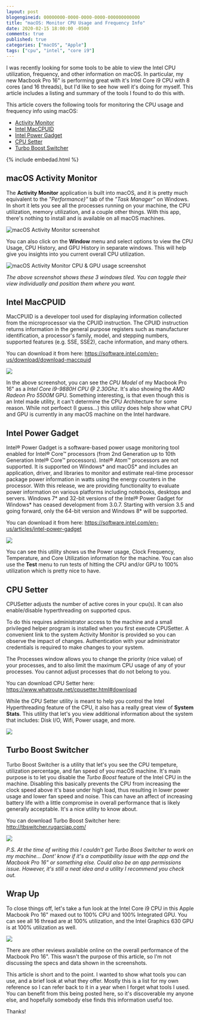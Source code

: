 ```yaml
---
layout: post
blogengineid: 00000000-0000-0000-0000-000000000000
title: "macOS: Monitor CPU Usage and Frequency Info"
date: 2020-02-15 18:00:00 -0500
comments: true
published: true
categories: ["macOS", "Apple"]
tags: ["cpu", "intel", "core i9"]
---
```


I was recently looking for some tools to be able to view the Intel CPU utilization, frequency, and other information on macOS. In particular, my new Macbook Pro 16" is performing great with it's Intel Core i9 CPU with 8 cores (and 16 threads), but I'd like to see how well it's doing for myself. This article includes a listing and summary of the tools I found to do this with.

This article covers the following tools for monitoring the CPU usage and frequency info using macOS:

- <a href="#activity">Activity Monitor</a>
- <a href="maccpuid">Intel MacCPUID</a>
- <a href="#power">Intel Power Gadget</a>
- <a href="#cpusetter">CPU Setter</a>
- <a href="#turbo">Turbo Boost Switcher</a>

{% include embedad.html %}

<a id="activity"></a>
## macOS Activity Monitor

The **Activity Monitor** application is built into macOS, and it is pretty much equivalent to the _"Performance}"_ tab of the _"Task Manager"_ on Windows. In short it lets you see all the processes running on your machine, the CPU utilization, memory utilization, and a couple other things. With this app, there's nothing to install and is available on all macOS machines.

![macOS Activity Monitor screenshot](/images/posts/2020-02-15-macos-monitor-cpu-usage-info/macos-activity-monitor.jpg "macOS Activity Monitor screenshot")

You can also click on the **Window** menu and select options to view the CPU Usage, CPU History, and GPU History in separate windows. This will help give you insights into you current overall CPU utilization.

![macOS Activity Monitor CPU & GPU usage screenshot](/images/posts/2020-02-15-macos-monitor-cpu-usage-info/macos-activity-monitor-cpu-gpu-history.jpg "macOS Activity Monitor CPU & GPU usage screenshot")

_The above screenshot shows these 3 windows tiled. You can toggle their view individually and position them where you want._

<!-- ad -->

<a id="maccpuid"></a>
## Intel MacCPUID

MacCPUID is a developer tool used for displaying information collected from the microprocessor via the CPUID instruction. The CPUID instruction returns information in the general purpose registers such as manufacturer identification, a processor's family, model, and stepping numbers, supported features (e.g. SSE, SSE2), cache information, and many others.

You can download it from here: <https://software.intel.com/en-us/download/download-maccpuid>

![](/images/posts/2020-02-15-macos-monitor-cpu-usage-info/intel-maccpuid-macos.jpg)

In the above screenshot, you can see the _CPU Model_ of my Macbook Pro 16" as a _Intel Core i9-9880H CPU @ 2.30Ghz_. It's also showing the _AMD Radeon Pro 5500M_ GPU. Something interesting, is that even though this is an Intel made utility, it can't determine the CPU Architecture for some reason. While not perfoect (I guess...) this utilizy does help show what CPU and GPU is currently in any macOS machine on the Intel hardware.

<a id="power"></a>
## Intel Power Gadget

Intel® Power Gadget is a software-based power usage monitoring tool enabled for Intel® Core™ processors (from 2nd Generation up to 10th Generation Intel® Core™ processors). Intel® Atom™ processors are not supported. It is supported on Windows* and macOS* and includes an application, driver, and libraries to monitor and estimate real-time processor package power information in watts using the energy counters in the processor. With this release, we are providing functionality to evaluate power information on various platforms including notebooks, desktops and servers. Windows 7* and 32-bit versions of the Intel® Power Gadget for Windows* has ceased development from 3.0.7. Starting with version 3.5 and going forward, only the 64-bit version and Windows 8* will be supported.

You can download it from here: <https://software.intel.com/en-us/articles/intel-power-gadget>

![](/images/posts/2020-02-15-macos-monitor-cpu-usage-info/intel-power-gadget-macos.jpg)

You can see this utility shows us the Power usage, Clock Frequency, Temperature, and Core Utilization information for the machine. You can also use the **Test** menu to run tests of hitting the CPU and/or GPU to 100% utilization which is pretty nice to have.

<a id="cpusetter"></a>
## CPU Setter

CPUSetter adjusts the number of active cores in your cpu(s). It can also enable/disable hyperthreading on supported cpus.

To do this requires administrator access to the machine and a small privileged helper program is installed when you first execute CPUSetter.
A convenient link to the system Activity Monitor is provided so you can observe the impact of changes.
Authentication with your administrator credentials is required to make changes to your system.

The Processes window allows you to change the priority (nice value) of your processes, and to also limit the maximum CPU usage of any of your processes. You cannot adjust processes that do not belong to you.

You can download CPU Setter here: <https://www.whatroute.net/cpusetter.html#download>

While the CPU Setter utility is meant to help you control the Intel Hyperthreading feature of the CPU, it also has a really great view of **System Stats**. This utility that let's you view additional information about the system that includes: Disk I/O, Wifi, Power usage, and more.

![](/images/posts/2020-02-15-macos-monitor-cpu-usage-info/cpu-setter.jpg)

<a id="turbo"></a>
## Turbo Boost Switcher

Turbo Boost Switcher is a utility that let's you see the CPU tempeture, utilization percentage, and fan speed of you macOS machine. It's main purpose is to let you disable the _Turbo Boost_ feature of the Intel CPU in the machine. Disabling this basically prevents the CPU from increasing the clock speed above it's base under high load, thus resulting in lower power usage and lower fan speed and noise. This can have an affect of increasing battery life with a little compromise in overall performance that is likely generally acceptable. It's a nice utility to know about.

You can download Turbo Boost Switcher here: <http://tbswitcher.rugarciap.com/>

![](/images/posts/2020-02-15-macos-monitor-cpu-usage-info/turbo-boost-switcher.jpg)

_P.S. At the time of writing this I couldn't get Turbo Boos Switcher to work on my machine... Dont' know if it's a compatibility issue with the app and the Macbook Pro 16" or something else. Could also be an app permissions issue. However, it's still a neat idea and a utility I recommend you check out._

## Wrap Up

To close things off, let's take a fun look at the Intel Core i9 CPU in this Apple Macbook Pro 16" maxed out to 100% CPU and 100% Integrated GPU. You can see all 16 thread are at 100% utilization, and the Intel Graphics 630 GPU is at 100% utilization as well.

![](/images/posts/2020-02-15-macos-monitor-cpu-usage-info/macbook-pro-16-2019-i9-max-load-cpu-gpu.jpg)

There are other reviews available online on the overall performance of the Macbook Pro 16". This wasn't the purpose of this article, so I'm not discussing the specs and data shown in the screenshots.

This article is short and to the point. I wanted to show what tools you can use, and a brief look at what they offer. Mostly this is a list for my own reference so I can refer back to it in a year when I forget what tools I used. You can benefit from this being posted here, so it's discoverable my anyone else, and hopefully somebody else finds this information useful too.

Thanks!